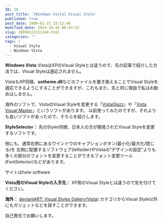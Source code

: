 ```yaml
---
ID: 28
post_title: '[Windows Vista] Visual Style'
published: true
post_date: 2009-01-23 15:12:40
modified_date: 2014-10-20 00:43:43
slug: 20090123151240.html
categories: ""
tags: |
  - Visual Style
  - Windows Vista
---
```

**Windows Vista**
VistaはXPのVisual Styleとは違うので、先の記事で紹介した方法では、Visual Styleは適応されません。

VistaもXP同様、**uxtheme.dll**などのファイルを置き換えることでVisual Styleを適応できるようにすることができますが、これもまた、先と同じ理由で私はお勧めはしません。

海外のソフトで、VistaのVisual Styleを変更する「[VistaGlazz](http://www.google.co.jp/search?q=VistaGlazz)」や「[Vista Visual Master](http://www.google.co.jp/search?q=Vista+Visual+Master)」というソフトがあります。
以前使ってみたのですが、それよりも良いソフトがあったので、そちらを紹介します。

**StyleSelector：**
先のStyler同様、日本人の方が開発されたVisual Styleを変更するソフトです。

他にも、通常右側にあるウインドウのキャプションボタン(最小化/最大化/閉じる)を
左側に配置するソフトウェア(leftsider)やVistaの”デザインの設定”よりも多くの部分のフォントを変更することができるフォント変更ツール(FontSelector)などがあります。

サイトはhsiw software

**Vista用のVisual Styleの入手先：**
XP用のVisual Styleとは違うので気を付けてください。

**海外：**
[deviantART: Visual Styles Gallery(Vista)](http://browse.deviantart.com/customization/skins/vistautil/visstyles/)
カテゴリからVisual Style以外にもガジェットなどを探すことができます。

自己責任でお願いします。